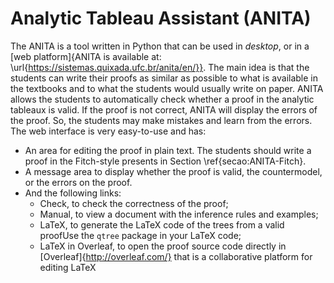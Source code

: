 # Analytic Tableau Assistant (ANITA)

The ANITA is a tool written in Python that can be used in *desktop*, or in a [web platform]{ANITA is available at: \url{https://sistemas.quixada.ufc.br/anita/en/}}. The main idea is that the students can write their proofs as similar as possible to what is available in the textbooks and to what the students would usually write on paper. ANITA allows the students to automatically check whether a proof in the analytic tableaux is valid. If the proof is not correct, ANITA will display the errors of the proof. So, the students may make mistakes and learn from the errors. The web interface is very easy-to-use and has: 
- An area for editing the proof in plain text. The students should write a proof in the Fitch-style presents in Section \ref{secao:ANITA-Fitch}.
- A message area to display whether the proof is valid, the countermodel, or the errors on the proof.
- And the following links: 
  - Check, to check the correctness of the proof; 
  - Manual, to view a document with the inference rules and examples; 
  - LaTeX, to generate the LaTeX code of the trees from a valid proofUse the `qtree` package in your LaTeX code; 
  - LaTeX in Overleaf, to open the proof source code directly in [Overleaf]{http://overleaf.com/} that is a collaborative platform for editing LaTeX
